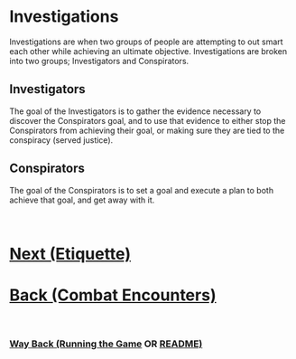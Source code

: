 # Investigations

Investigations are when two groups of people are attempting to out smart each other while achieving an ultimate objective.  Investigations are broken into two groups; Investigators and Conspirators.

## Investigators

The goal of the Investigators is to gather the evidence necessary to discover the Conspirators goal, and to use that evidence to either stop the Conspirators from achieving their goal, or making sure they are tied to the conspiracy (served justice).

## Conspirators

The goal of the Conspirators is to set a goal and execute a plan to both achieve that goal, and get away with it.

$~~~$

# [Next (Etiquette)](<Etiquette.md>) 
# [Back (Combat Encounters)](<Combat Encounters.md>) 

$~~~$

### [Way Back (Running the Game](<Running the Game - MOC.md>) OR [README)](<../README.md>) 